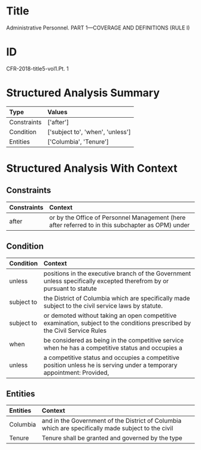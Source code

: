 # Title

 Administrative Personnel. PART 1—COVERAGE AND DEFINITIONS (RULE I)


# ID

 CFR-2018-title5-vol1.Pt. 1


# Structured Analysis Summary

| Type        | Values                           |
|:------------|:---------------------------------|
| Constraints | ['after']                        |
| Condition   | ['subject to', 'when', 'unless'] |
| Entities    | ['Columbia', 'Tenure']           |


# Structured Analysis With Context

 


## Constraints

| Constraints   | Context                                                                                           |
|:--------------|:--------------------------------------------------------------------------------------------------|
| after         | or by the Office of Personnel Management (here after referred to in this subchapter as OPM) under |


## Condition

| Condition   | Context                                                                                                                    |
|:------------|:---------------------------------------------------------------------------------------------------------------------------|
| unless      | positions in the executive branch of the Government unless specifically excepted therefrom by or pursuant to statute       |
| subject to  | the District of Columbia which are specifically made subject to  the civil service laws by statute.                        |
| subject to  | or demoted without taking an open competitive examination, subject to the conditions prescribed by the Civil Service Rules |
| when        | be considered as being in the competitive service when he has a competitive status and occupies a                          |
| unless      | a competitive status and occupies a competitive position unless he is serving under a temporary appointment: Provided,     |


## Entities

| Entities   | Context                                                                                            |
|:-----------|:---------------------------------------------------------------------------------------------------|
| Columbia   | and in the Government of the District of Columbia which are specifically made subject to the civil |
| Tenure     | Tenure shall be granted and governed by the type                                                   |


